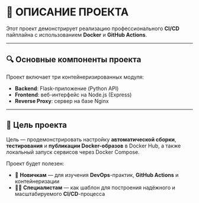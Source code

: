 # 📘 ОПИСАНИЕ ПРОЕКТА

Этот проект демонстрирует реализацию профессионального **CI/CD** пайплайна с использованием **Docker** и **GitHub Actions**.

---

## 🔍 Основные компоненты проекта

Проект включает три контейнеризированных модуля:

- **Backend**: Flask-приложение (Python API)
- **Frontend**: веб-интерфейс на Node.js (Express)
- **Reverse Proxy**: сервер на базе Nginx

---

## 🎯 Цель проекта

Цель — продемонстрировать настройку **автоматической сборки**, **тестирования** и **публикации Docker-образов** в Docker Hub, а также локальный запуск сервисов через Docker Compose.

Проект будет полезен:

- 🔰 **Новичкам** — для изучения **DevOps**-практик, **GitHub Actions** и контейнеризации
- 🧑‍💻 **Специалистам** — как шаблон для построения надёжного и масштабируемого **CI/CD**-процесса
